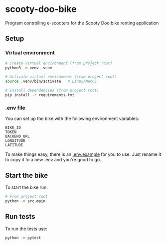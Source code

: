 # scooty-doo-bike
Program controlling e-scooters for the Scooty Doo bike renting application

## Setup

### Virtual environment
```bash
# Create virtual environment (from project root)
python3 -m venv .venv

# Activate virtual environment (from project root)
source .venv/bin/activate   # Linux/MacOS

# Install dependencies (from project root)
pip install -r requirements.txt
```

### .env file

You can set up the bike with the following environment variables: 
```
BIKE_ID
TOKEN
BACKEND_URL
LONGITUDE
LATITUDE
```

To make things easy, there is an [.env.example](.env.example) for you to use. Just rename it to copy it to a new .env and you're good to go.

## Start the bike

To start the bike run:

```bash
# From project root
python -m src.main
```

## Run tests

To run the tests use:
```bash
python -m pytest
```
